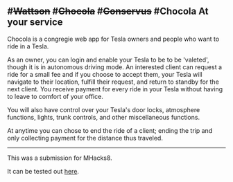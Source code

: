 #<strike>Wattson</strike>
#<strike>Chocola</strike>
#<strike>Conservus</strike>
#Chocola
At your service
-----

Chocola is a congregie web app for Tesla owners and people who want to ride in a Tesla.

As an owner, you can login and enable your Tesla to be to be 'valeted', though it is in autonomous driving mode. An interested client can request a ride for a small fee and if you choose to accept them, your Tesla will navigate to their location, fulfill their request, and return to standby for the next client. You receive payment for every ride in your Tesla without having to leave to comfort of your office.

You will also have control over your Tesla's door locks, atmosphere functions, lights, trunk controls, and other miscellaneous functions.

At anytime you can chose to end the ride of a client; ending the trip and only collecting payment for the distance thus traveled.

-----

This was a submission for MHacks8.

It can be tested out [here](45.33.86.221:3000).
